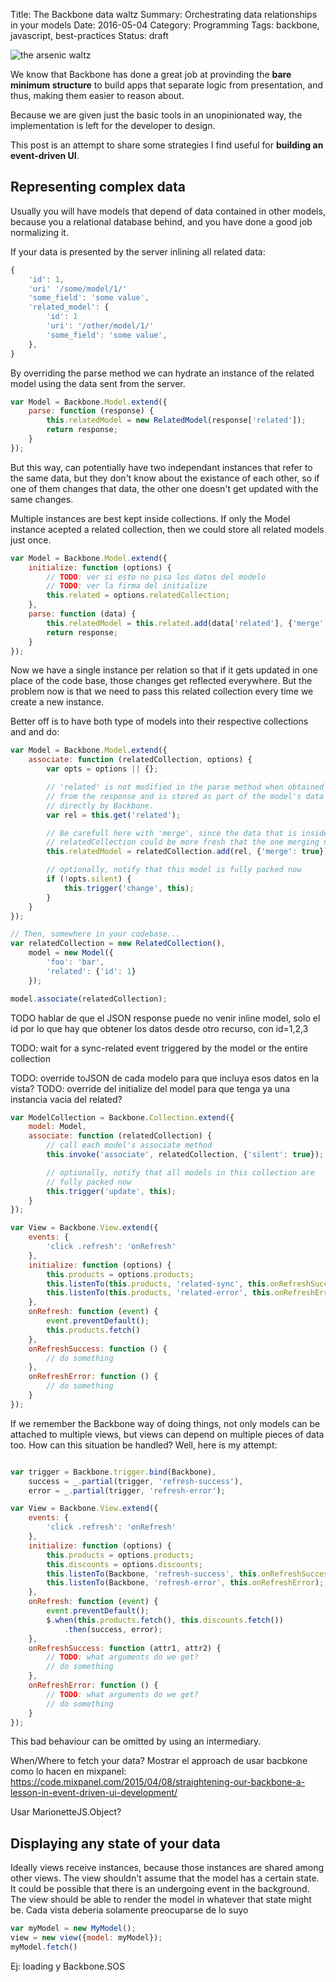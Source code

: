 Title: The Backbone data waltz
Summary: Orchestrating data relationships in your models 
Date: 2016-05-04
Category: Programming
Tags: backbone, javascript, best-practices
Status: draft

![the arsenic waltz](/images/the-arsenic-waltz.jpg "The arsenic waltz")


We know that Backbone has done a great job at provinding the **bare minimum
structure** to build apps that separate logic from presentation, and thus, making them
easier to reason about.

Because we are given just the basic tools in an unopinionated way, the implementation
is left for the developer to design.

This post is an attempt to share some strategies I find useful for **building an
event-driven UI**.


## Representing complex data

Usually you will have models that depend of data contained in other models, because
you a relational database behind, and you have done a good job normalizing it.

If your data is presented by the server inlining all related data:

```js
{
    'id': 1,
    'uri' '/some/model/1/'
    'some_field': 'some value',
    'related_model': {
        'id': 1
        'uri': '/other/model/1/'
        'some_field': 'some value',
    },
}
```
By overriding the parse method we can hydrate an instance of the related model using
the data sent from the server.

```js
var Model = Backbone.Model.extend({
    parse: function (response) {
        this.relatedModel = new RelatedModel(response['related']);
        return response;
    }
});
```

But this way, can potentially have two independant instances
that refer to the same data, but they don't know about the existance of each other, so 
if one of them changes that data, the other one doesn't get updated with the same changes. 

Multiple instances are best kept inside collections. If only the Model instance acepted
a related collection, then we could store all related models just once.

```js
var Model = Backbone.Model.extend({
    initialize: function (options) {
        // TODO: ver si esto no pisa los datos del modelo
        // TODO: ver la firma del initialize 
        this.related = options.relatedCollection;
    },
    parse: function (data) {
        this.relatedModel = this.related.add(data['related'], {'merge': true});
        return response;
    }
});
```

Now we have a single instance per relation so that if it gets updated in one place 
of the code base, those changes get reflected everywhere.  But the problem now is
that we need to pass this related collection every time we create a new instance. 

Better off is to have both type of models into their respective collections and
and do:

```js
var Model = Backbone.Model.extend({
    associate: function (relatedCollection, options) {
        var opts = options || {};

        // 'related' is not modified in the parse method when obtained
        // from the response and is stored as part of the model's data
        // directly by Backbone.
        var rel = this.get('related'); 

        // Be carefull here with 'merge', since the data that is inside
        // relatedCollection could be more fresh that the one merging now.
        this.relatedModel = relatedCollection.add(rel, {'merge': true});

        // optionally, notify that this model is fully packed now
        if (!opts.silent) {
            this.trigger('change', this);
        }
    }
});

// Then, somewhere in your codebase...
var relatedCollection = new RelatedCollection(),
    model = new Model({
        'foo': 'bar',
        'related': {'id': 1}
    });

model.associate(relatedCollection);
```

TODO hablar de que el JSON response puede no venir inline model, solo el id
por lo que hay que obtener los datos desde otro recurso, con id=1,2,3

TODO: wait for a sync-related event triggered by the model or the entire collection

TODO: override toJSON de cada modelo para que incluya esos datos en la vista?
TODO: override del initialize del model para que tenga ya una instancia vacia del related?


```javascript
var ModelCollection = Backbone.Collection.extend({
    model: Model,
    associate: function (relatedCollection) {
        // call each model's associate method
        this.invoke('associate', relatedCollection, {'silent': true});

        // optionally, notify that all models in this collection are
        // fully packed now
        this.trigger('update', this);
    }
});
```

```javascript
var View = Backbone.View.extend({
    events: {
        'click .refresh': 'onRefresh'
    },
    initialize: function (options) {
        this.products = options.products;
        this.listenTo(this.products, 'related-sync', this.onRefreshSuccess);
        this.listenTo(this.products, 'related-error', this.onRefreshError);
    },
    onRefresh: function (event) {
        event.preventDefault();
        this.products.fetch()
    },
    onRefreshSuccess: function () {
        // do something
    },
    onRefreshError: function () {
        // do something
    }
});
```


If we remember the Backbone way of doing things, not only models can be attached to
multiple views, but views can depend on multiple pieces of data too. How can this
situation be handled? Well, here is my attempt:

```javascript

var trigger = Backbone.trigger.bind(Backbone),
    success = _.partial(trigger, 'refresh-success'),
    error = _.partial(trigger, 'refresh-error');

var View = Backbone.View.extend({
    events: {
        'click .refresh': 'onRefresh'
    },
    initialize: function (options) {
        this.products = options.products;
        this.discounts = options.discounts;
        this.listenTo(Backbone, 'refresh-success', this.onRefreshSuccess);
        this.listenTo(Backbone, 'refresh-error', this.onRefreshError);
    },
    onRefresh: function (event) {
        event.preventDefault();
        $.when(this.products.fetch(), this.discounts.fetch())
            .then(success, error);
    },
    onRefreshSuccess: function (attr1, attr2) {
        // TODO: what arguments do we get?
        // do something
    },
    onRefreshError: function () {
        // TODO: what arguments do we get?
        // do something
    }
});
```
This bad behaviour can be omitted by using an intermediary.

When/Where to fetch your data?
Mostrar el approach de usar bacbkone como lo hacen en mixpanel:
https://code.mixpanel.com/2015/04/08/straightening-our-backbone-a-lesson-in-event-driven-ui-development/

Usar MarionetteJS.Object?



## Displaying any state of your data

Ideally views receive instances, because those instances are shared among other views.
The view shouldn't assume that the model has a certain state.
It could be possible that there is an undergoing event in the background.
The view should be able to render the model in whatever that state might be.
Cada vista deberia solamente preocuparse de lo suyo

```javascript
var myModel = new MyModel();
view = new view({model: myModel});
myModel.fetch()
```

Ej: loading y Backbone.SOS
